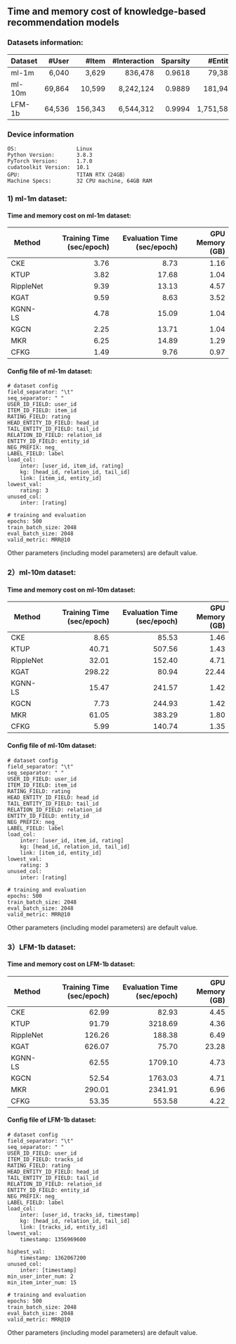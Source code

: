 ## Time and memory cost of knowledge-based recommendation models 

### Datasets information:

| Dataset | #User  | #Item   | #Interaction | Sparsity | #Entity   | #Relation | #Triple   |
| ------- | ------: | -------: | ------------: | --------: | ---------: | ---------: | ---------: |
| ml-1m   | 6,040  | 3,629   | 836,478      | 0.9618   | 79,388    | 51        | 385,923   |
| ml-10m  | 69,864 | 10,599  | 8,242,124    | 0.9889   | 181,941   | 51        | 1,051,385 |
| LFM-1b | 64,536 | 156,343 | 6,544,312    | 0.9994   | 1,751,586 | 10        | 3,054,516 |

### Device information

```
OS:                   Linux
Python Version:       3.8.3
PyTorch Version:      1.7.0
cudatoolkit Version:  10.1
GPU:                  TITAN RTX（24GB）
Machine Specs:        32 CPU machine, 64GB RAM
```

### 1) ml-1m dataset:

#### Time and memory cost on ml-1m dataset:

| Method    | Training Time (sec/epoch) | Evaluation Time (sec/epoch) | GPU Memory (GB) |
| --------- | -------------------------: | ---------------------------: | ---------------: |
| CKE       | 3.76                      | 8.73                        | 1.16            |
| KTUP      | 3.82                      | 17.68                       | 1.04            |
| RippleNet | 9.39                      | 13.13                       | 4.57            |
| KGAT      | 9.59                      | 8.63                        | 3.52            |
| KGNN-LS   | 4.78                      | 15.09                       | 1.04            |
| KGCN      | 2.25                      | 13.71                       | 1.04            |
| MKR       | 6.25                      | 14.89                       | 1.29            |
| CFKG      | 1.49                      | 9.76                        | 0.97            |

#### Config file of ml-1m dataset:

```
# dataset config
field_separator: "\t"
seq_separator: " "
USER_ID_FIELD: user_id
ITEM_ID_FIELD: item_id
RATING_FIELD: rating
HEAD_ENTITY_ID_FIELD: head_id
TAIL_ENTITY_ID_FIELD: tail_id
RELATION_ID_FIELD: relation_id
ENTITY_ID_FIELD: entity_id
NEG_PREFIX: neg_
LABEL_FIELD: label
load_col:
    inter: [user_id, item_id, rating]
    kg: [head_id, relation_id, tail_id]
    link: [item_id, entity_id]
lowest_val:
    rating: 3
unused_col:
    inter: [rating]

# training and evaluation
epochs: 500
train_batch_size: 2048
eval_batch_size: 2048
valid_metric: MRR@10
```

Other parameters (including model parameters) are default value. 

### 2）ml-10m dataset:

#### Time and memory cost on ml-10m dataset:

| Method    | Training Time (sec/epoch) | Evaluation Time (sec/epoch) | GPU Memory (GB) |
| --------- | -------------------------: | ---------------------------: | ---------------: |
| CKE       | 8.65                      | 85.53                       | 1.46            |
| KTUP      | 40.71                     | 507.56                      | 1.43            |
| RippleNet | 32.01                     | 152.40                      | 4.71            |
| KGAT      | 298.22                    | 80.94                       | 22.44           |
| KGNN-LS   | 15.47                     | 241.57                      | 1.42            |
| KGCN      | 7.73                      | 244.93                      | 1.42            |
| MKR       | 61.05                     | 383.29                      | 1.80            |
| CFKG      | 5.99                      | 140.74                      | 1.35            |

#### Config file of ml-10m dataset:

```
# dataset config
field_separator: "\t"
seq_separator: " "
USER_ID_FIELD: user_id
ITEM_ID_FIELD: item_id
RATING_FIELD: rating
HEAD_ENTITY_ID_FIELD: head_id
TAIL_ENTITY_ID_FIELD: tail_id
RELATION_ID_FIELD: relation_id
ENTITY_ID_FIELD: entity_id
NEG_PREFIX: neg_
LABEL_FIELD: label
load_col:
    inter: [user_id, item_id, rating]
    kg: [head_id, relation_id, tail_id]
    link: [item_id, entity_id]
lowest_val:
    rating: 3
unused_col:
    inter: [rating]

# training and evaluation
epochs: 500
train_batch_size: 2048
eval_batch_size: 2048
valid_metric: MRR@10
```

Other parameters (including model parameters) are default value. 

### 3）LFM-1b dataset:

#### Time and memory cost on LFM-1b dataset:

| Method    | Training Time (sec/epoch) | Evaluation Time (sec/epoch) | GPU Memory (GB) |
| --------- | -------------------------: | ---------------------------: | ---------------: |
| CKE       | 62.99                     | 82.93                       | 4.45            |
| KTUP      | 91.79                     | 3218.69                     | 4.36            |
| RippleNet | 126.26                    | 188.38                      | 6.49            |
| KGAT      | 626.07                    | 75.70                       | 23.28           |
| KGNN-LS   | 62.55                     | 1709.10                     | 4.73            |
| KGCN      | 52.54                     | 1763.03                     | 4.71            |
| MKR       | 290.01                    | 2341.91                     | 6.96            |
| CFKG      | 53.35                     | 553.58                      | 4.22            |

#### Config file of LFM-1b  dataset:

```
# dataset config
field_separator: "\t"
seq_separator: " "
USER_ID_FIELD: user_id
ITEM_ID_FIELD: tracks_id
RATING_FIELD: rating
HEAD_ENTITY_ID_FIELD: head_id
TAIL_ENTITY_ID_FIELD: tail_id
RELATION_ID_FIELD: relation_id
ENTITY_ID_FIELD: entity_id
NEG_PREFIX: neg_
LABEL_FIELD: label
load_col:
    inter: [user_id, tracks_id, timestamp]
    kg: [head_id, relation_id, tail_id]
    link: [tracks_id, entity_id]
lowest_val:
    timestamp: 1356969600
  
highest_val:
    timestamp: 1362067200
unused_col: 
    inter: [timestamp]
min_user_inter_num: 2
min_item_inter_num: 15

# training and evaluation
epochs: 500
train_batch_size: 2048
eval_batch_size: 2048
valid_metric: MRR@10
```

Other parameters (including model parameters) are default value. 

